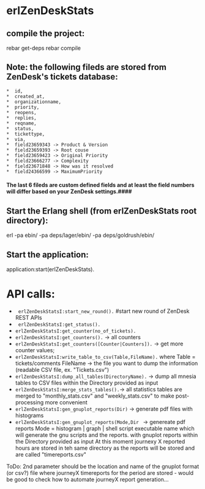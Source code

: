 # erlZenDeskStats


compile the project:
--------------------

rebar get-deps
rebar compile

## Note: the following fileds are stored from ZenDesk's tickets database: ##

    *  id,
    *  created_at,
    *  organizationname,
    *  priority,
    *  reopens,
    *  replies,
    *  reqname,
    *  status,
    *  tickettype,
    *  via,
    *  field23659343 -> Product & Version
    *  field23659393 -> Root couse
    *  field23659423 -> Original Priority
    *  field23666277 -> Complexity
    *  field23671848 -> How was it resolved
    *  field24366599 -> MaximumPriority


#### The last 6 fileds are custom defined fields and at least the field numbers will differ based on your ZenDesk settings.####

Start the Erlang shell (from erlZenDeskStats root directory):
-------------------------------------------------------------

erl -pa ebin/ -pa deps/lager/ebin/ -pa deps/goldrush/ebin/

## Start the application: ##
application:start(erlZenDeskStats).


API calls:
==========
* ` erlZenDeskStatsI:start_new_round().`    #start new round of ZenDesk
  REST APIs
* ` erlZenDeskStatsI:get_status().`
* ` erlZenDeskStatsI:get_counter(no_of_tickets). `
* ` erlZenDeskStatsI:get_counters(). ` -> all counters
* ` erlZenDeskStatsI:get_counters([Counter|Counters]). ` -> get more counter values;
* ` erlZenDeskStatsI:write_table_to_csv(Table,FileName). `
	where Table = tickets/comments
		  FileName -> the file you want to dump the information (readable CSV file, ex. "Tickets.csv")
* ` erlZenDeskStatsI:dump_all_tables(DirectoryName). ` -> dump all mnesia tables
to CSV files within the Directory provided as input
* ` erlZenDeskStatsI:merge_stats_tables(). `-> all statistics tables
are merged to "monthly_stats.csv" and "weekly_stats.csv" to make
post-processing more convenient
* ` erlZenDeskStatsI:gen_gnuplot_reports(Dir) ` -> generate pdf files
with histograms
* `erlZenDeskStatsI:gen_gnuplot_reports(Mode,Dir ` -> genereate pdf
reports
 Mode = histogram | graph | shell script executable name which will
generate the gnu scripts and the reports.
with gnuplot reports within the Directory provided as input
At this moment journexy X reported hours are stored in teh same
directory as the reports will be stored and are called "timereports.csv"

ToDo: 2nd parameter should be the location and name of the gnuplot
format (or csv?) file where journeyX timereports for the period are
stored - would be good to check how to automate journeyX report generation...

